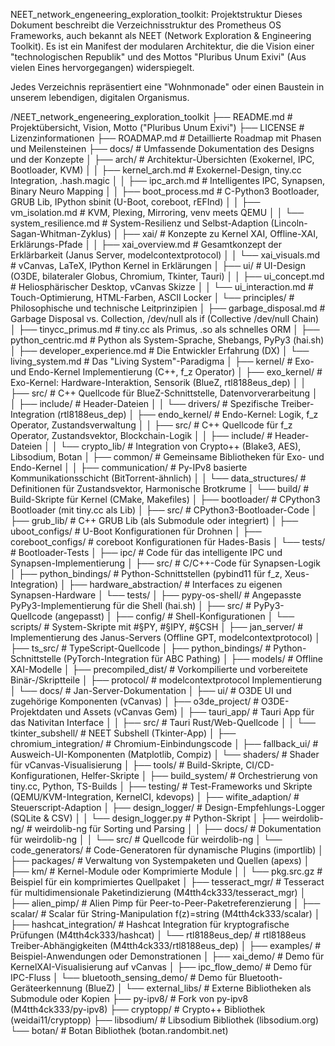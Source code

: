 NEET_network_engeneering_exploration_toolkit: Projektstruktur
Dieses Dokument beschreibt die Verzeichnisstruktur des Prometheus OS Frameworks, auch bekannt als NEET (Network Exploration & Engineering Toolkit). Es ist ein Manifest der modularen Architektur, die die Vision einer "technologischen Republik" und des Mottos "Pluribus Unum Exivi" (Aus vielen Eines hervorgegangen) widerspiegelt.

Jedes Verzeichnis repräsentiert eine "Wohnmonade" oder einen Baustein in unserem lebendigen, digitalen Organismus.

/NEET_network_engeneering_exploration_toolkit
├── README.md                                   # Projektübersicht, Vision, Motto ("Pluribus Unum Exivi")
├── LICENSE                                     # Lizenzinformationen
├── ROADMAP.md                                  # Detaillierte Roadmap mit Phasen und Meilensteinen
├── docs/                                       # Umfassende Dokumentation des Designs und der Konzepte
│   ├── arch/                                   # Architektur-Übersichten (Exokernel, IPC, Bootloader, KVM)
│   │   ├── kernel_arch.md                      # Exokernel-Design, tiny.cc Integration, .hash.magic
│   │   ├── ipc_arch.md                         # Intelligentes IPC, Synapsen, Binary Neuro Mapping
│   │   ├── boot_process.md                     # C-Python3 Bootloader, GRUB Lib, IPython sbinit (U-Boot, coreboot, rEFInd)
│   │   ├── vm_isolation.md                     # KVM, Plexing, Mirroring, venv meets QEMU
│   │   └── system_resilience.md                # System-Resilienz und Selbst-Adaption (Lincoln-Sagan-Whitman-Zyklus)
│   ├── xai/                                    # Konzepte zu Kernel XAI, Offline-XAI, Erklärungs-Pfade
│   │   ├── xai_overview.md                     # Gesamtkonzept der Erklärbarkeit (Janus Server, modelcontextprotocol)
│   │   └── xai_visuals.md                      # vCanvas, LaTeX, IPython Kernel in Erklärungen
│   ├── ui/                                     # UI-Design (O3DE, bilateraler Globus, Chromium, Tkinter, Tauri)
│   │   ├── ui_concept.md                       # Heliosphärischer Desktop, vCanvas Skizze
│   │   └── ui_interaction.md                   # Touch-Optimierung, HTML-Farben, ASCII Locker
│   └── principles/                             # Philosophische und technische Leitprinzipien
│       ├── garbage_disposal.md                 # Garbage Disposal vs. Collection, /dev/null als if (Collective /dev/null Chain)
│       ├── tinycc_primus.md                    # tiny.cc als Primus, .so als schnelles ORM
│       ├── python_centric.md                   # Python als System-Sprache, Shebangs, PyPy3 (hai.sh)
│       ├── developer_experience.md             # Die Entwickler Erfahrung (DX)
│       └── living_system.md                    # Das "Living System"-Paradigma
│
├── kernel/                                     # Exo- und Endo-Kernel Implementierung (C++, f_z Operator)
│   ├── exo_kernel/                             # Exo-Kernel: Hardware-Interaktion, Sensorik (BlueZ, rtl8188eus_dep)
│   │   ├── src/                                # C++ Quellcode für BlueZ-Schnittstelle, Datenvorverarbeitung
│   │   ├── include/                            # Header-Dateien
│   │   └── drivers/                            # Spezifische Treiber-Integration (rtl8188eus_dep)
│   ├── endo_kernel/                            # Endo-Kernel: Logik, f_z Operator, Zustandsverwaltung
│   │   ├── src/                                # C++ Quellcode für f_z Operator, Zustandsvektor, Blockchain-Logik
│   │   ├── include/                            # Header-Dateien
│   │   └── crypto_lib/                         # Integration von Crypto++ (Blake3, AES), Libsodium, Botan
│   ├── common/                                 # Gemeinsame Bibliotheken für Exo- und Endo-Kernel
│   │   ├── communication/                      # Py-IPv8 basierte Kommunikationsschicht (BitTorrent-ähnlich)
│   │   └── data_structures/                    # Definitionen für Zustandsvektor, Harmonische Brotkrume
│   └── build/                                  # Build-Skripte für Kernel (CMake, Makefiles)
│
├── bootloader/                                 # CPython3 Bootloader (mit tiny.cc als Lib)
│   ├── src/                                    # CPython3-Bootloader-Code
│   ├── grub_lib/                               # C++ GRUB Lib (als Submodule oder integriert)
│   ├── uboot_configs/                          # U-Boot Konfigurationen für Drohnen
│   ├── coreboot_configs/                       # coreboot Konfigurationen für Hades-Basis
│   └── tests/                                  # Bootloader-Tests
│
├── ipc/                                        # Code für das intelligente IPC und Synapsen-Implementierung
│   ├── src/                                    # C/C++-Code für Synapsen-Logik
│   ├── python_bindings/                        # Python-Schnittstellen (pybind11 für f_z, Xeus-Integration)
│   ├── hardware_abstraction/                   # Interfaces zu eigenen Synapsen-Hardware
│   └── tests/
│
├── pypy-os-shell/                              # Angepasste PyPy3-Implementierung für die Shell (hai.sh)
│   ├── src/                                    # PyPy3-Quellcode (angepasst)
│   ├── config/                                 # Shell-Konfigurationen
│   └── scripts/                                # System-Skripte mit #§PY, #§IPY, #§CSH
│
├── jan_server/                                 # Implementierung des Janus-Servers (Offline GPT, modelcontextprotocol)
│   ├── ts_src/                                 # TypeScript-Quellcode
│   ├── python_bindings/                        # Python-Schnittstelle (PyTorch-Integration für ABC Pathing)
│   ├── models/                                 # Offline XAI-Modelle
│   ├── precompiled_dist/                       # Vorkompilierte und vorbereitete Binär-/Skriptteile
│   ├── protocol/                               # modelcontextprotocol Implementierung
│   └── docs/                                   # Jan-Server-Dokumentation
│
├── ui/                                         # O3DE UI und zugehörige Komponenten (vCanvas)
│   ├── o3de_project/                           # O3DE-Projektdaten und Assets (vCanvas Gem)
│   ├── tauri_app/                              # Tauri App für das Nativitan Interface
│   │   ├── src/                                # Tauri Rust/Web-Quellcode
│   │   └── tkinter_subshell/                   # NEET Subshell (Tkinter-App)
│   ├── chromium_integration/                   # Chromium-Einbindungscode
│   ├── fallback_ui/                            # Ausweich-UI-Komponenten (Matplotlib, Compiz)
│   └── shaders/                                # Shader für vCanvas-Visualisierung
│
├── tools/                                      # Build-Skripte, CI/CD-Konfigurationen, Helfer-Skripte
│   ├── build_system/                           # Orchestrierung von tiny.cc, Python, TS-Builds
│   ├── testing/                                # Test-Frameworks und Skripte (QEMU/KVM-Integration, KernelCI, kdevops)
│   ├── wifite_adaption/                        # Steuerscript-Adaption
│   ├── design_logger/                          # Design-Empfehlungs-Logger (SQLite & CSV)
│   │   └── design_logger.py                    # Python-Skript
│   ├── weirdolib-ng/                           # weirdolib-ng für Sorting und Parsing
│   │   ├── docs/                               # Dokumentation für weirdolib-ng
│   │   └── src/                                # Quellcode für weirdolib-ng
│   └── code_generators/                        # Code-Generatoren für dynamische Plugins (importlib)
│
├── packages/                                   # Verwaltung von Systempaketen und Quellen (apexs)
│   ├── km/                                     # Kernel-Module oder Komprimierte Module
│   │   └── pkg.src.gz                          # Beispiel für ein komprimiertes Quellpaket
│   ├── tesseract_mgr/                          # Tesseract für multidimensionale Paketindizierung (M4tth4ck333/tesseract_mgr)
│   ├── alien_pimp/                             # Alien Pimp für Peer-to-Peer-Paketreferenzierung
│   ├── scalar/                                 # Scalar für String-Manipulation f(z)=string (M4tth4ck333/scalar)
│   ├── hashcat_integration/                    # Hashcat Integration für kryptografische Prüfungen (M4tth4ck333/hashcat)
│   └── rtl8188eus_dep/                         # rtl8188eus Treiber-Abhängigkeiten (M4tth4ck333/rtl8188eus_dep)
│
├── examples/                                   # Beispiel-Anwendungen oder Demonstrationen
│   ├── xai_demo/                               # Demo für KernelXAI-Visualisierung auf vCanvas
│   ├── ipc_flow_demo/                          # Demo für IPC-Fluss
│   └── bluetooth_sensing_demo/                 # Demo für Bluetooth-Geräteerkennung (BlueZ)
│
└── external_libs/                              # Externe Bibliotheken als Submodule oder Kopien
    ├── py-ipv8/                                # Fork von py-ipv8 (M4tth4ck333/py-ipv8)
    ├── cryptopp/                               # Crypto++ Bibliothek (weidai11/cryptopp)
    ├── libsodium/                              # Libsodium Bibliothek (libsodium.org)
    └── botan/                                  # Botan Bibliothek (botan.randombit.net)

